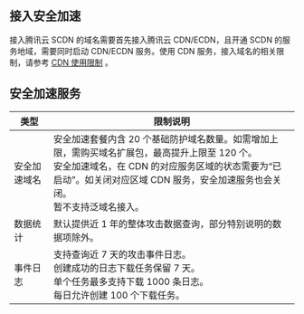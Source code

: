 ## 接入安全加速

接入腾讯云 SCDN 的域名需要首先接入腾讯云 CDN/ECDN，且开通 SCDN 的服务地域，需要同时启动 CDN/ECDN 服务。使用 CDN 服务，接入域名的相关限制，请参考 [CDN 使用限制](https://cloud.tencent.com/document/product/228/37848) 。




## 安全加速服务

| 类型         | 限制说明                                                     |
| ------------ | ------------------------------------------------------------ |
| 安全加速域名 | 安全加速套餐内含 20 个基础防护域名数量。如需增加上限，需购买域名扩展包，最高提升上限至 120 个。<br/>安全加速域名，在 CDN 的对应服务区域的状态需要为“已启动”。如关闭对应区域 CDN 服务，安全加速服务也会关闭。<br/>暂不支持泛域名接入。 |
| 数据统计     | 默认提供近 1 年的整体攻击数据查询，部分特别说明的数据项除外。  |
| 事件日志     | 支持查询近 7 天的攻击事件日志。<br/>创建成功的日志下载任务保留 7 天。<br/>单个任务最多支持下载 1000 条日志。<br/>每日允许创建 100 个下载任务。 |
